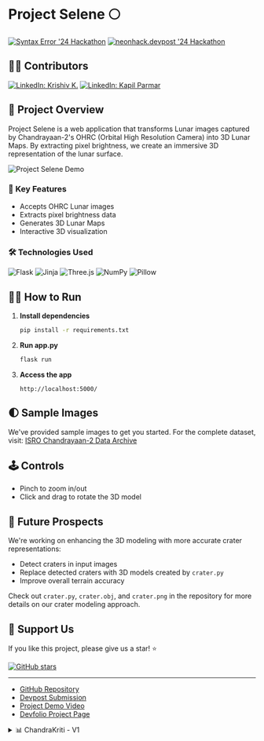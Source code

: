 # Project Selene 🌕 

[![Syntax Error '24 Hackathon](https://img.shields.io/badge/Syntax%20Error%20'24-Hackathon-blueviolet?style=for-the-badge)](https://syntax-error-2024.devfolio.co/overview)
[![neonhack.devpost '24 Hackathon](https://img.shields.io/badge/Neon%20Hack%20'24-Hackathon-blueviolet?style=for-the-badge)](https://neonhack.devpost.com/)

## 👨‍💻 Contributors

[![LinkedIn: Krishiv K.](https://img.shields.io/badge/-Krishiv%20K.-blue?style=flat-square&logo=Linkedin&logoColor=white&link=https://www.linkedin.com/in/krishiv1545/)](https://www.linkedin.com/in/krishiv1545/)
[![LinkedIn: Kapil Parmar](https://img.shields.io/badge/-Kapil%20Parmar-blue?style=flat-square&logo=Linkedin&logoColor=white&link=https://www.linkedin.com/in/imkapil/)](https://www.linkedin.com/in/imkapil/)

## 🚀 Project Overview

Project Selene is a web application that transforms Lunar images captured by Chandrayaan-2's OHRC (Orbital High Resolution Camera) into 3D Lunar Maps. By extracting pixel brightness, we create an immersive 3D representation of the lunar surface.

![Project Selene Demo](https://github.com/user-attachments/assets/b6e2ec06-ab2e-4549-91bd-e3407e25af18)

### 🌟 Key Features

- Accepts OHRC Lunar images
- Extracts pixel brightness data
- Generates 3D Lunar Maps
- Interactive 3D visualization

### 🛠️ Technologies Used

![Flask](https://img.shields.io/badge/Flask-000000?style=for-the-badge&logo=flask&logoColor=white)
![Jinja](https://img.shields.io/badge/Jinja-B41717?style=for-the-badge&logo=jinja&logoColor=white)
![Three.js](https://img.shields.io/badge/Three.js-000000?style=for-the-badge&logo=three.js&logoColor=white)
![NumPy](https://img.shields.io/badge/NumPy-013243?style=for-the-badge&logo=numpy&logoColor=white)
![Pillow](https://img.shields.io/badge/Pillow-3776AB?style=for-the-badge&logo=python&logoColor=white)

## 🏃‍♂️ How to Run

1. **Install dependencies**
   ```bash
   pip install -r requirements.txt
   ```

2. **Run app.py**
   ```bash
   flask run
   ```

3. **Access the app**
   ```
   http://localhost:5000/
   ```

## 🌓 Sample Images

We've provided sample images to get you started. For the complete dataset, visit:
[ISRO Chandrayaan-2 Data Archive](https://pradan.issdc.gov.in/ch2/protected/browse.xhtml?id=ohrc)

## 🕹️ Controls

- Pinch to zoom in/out
- Click and drag to rotate the 3D model

## 🔮 Future Prospects

We're working on enhancing the 3D modeling with more accurate crater representations:

- Detect craters in input images
- Replace detected craters with 3D models created by `crater.py`
- Improve overall terrain accuracy

Check out `crater.py`, `crater.obj`, and `crater.png` in the repository for more details on our crater modeling approach.

## 💖 Support Us

If you like this project, please give us a star! ⭐

[![GitHub stars](https://img.shields.io/github/stars/krishiv1545/Project-Selene.svg?style=social&label=Star&maxAge=2592000)](https://github.com/krishiv1545/Project-Selene/stargazers/)

---

- [GitHub Repository](https://github.com/krishiv1545/Project-Selene)
- [Devpost Submission](https://devpost.com/software/project-selene)
- [Project Demo Video](https://www.youtube.com/watch?v=bUBe6XmM_ps)
- [Devfolio Project Page](https://devfolio.co/projects/project-selene-6bc1)

  
<details>
<summary>📊 ChandraKriti - V1</summary>

![GitHub language count](https://img.shields.io/github/languages/count/krishiv1545/Project-Selene)
![GitHub top language](https://img.shields.io/github/languages/top/krishiv1545/Project-Selene)
![GitHub last commit](https://img.shields.io/github/last-commit/krishiv1545/Project-Selene)
![GitHub issues](https://img.shields.io/github/issues/krishiv1545/Project-Selene)
